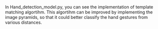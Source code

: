 In Hand_detection_model.py, you can see the implementation of template matching algortihm. This algortihm can be improved by implementing the image pyramids, so that it could better classify the hand gestures from various distances. 

